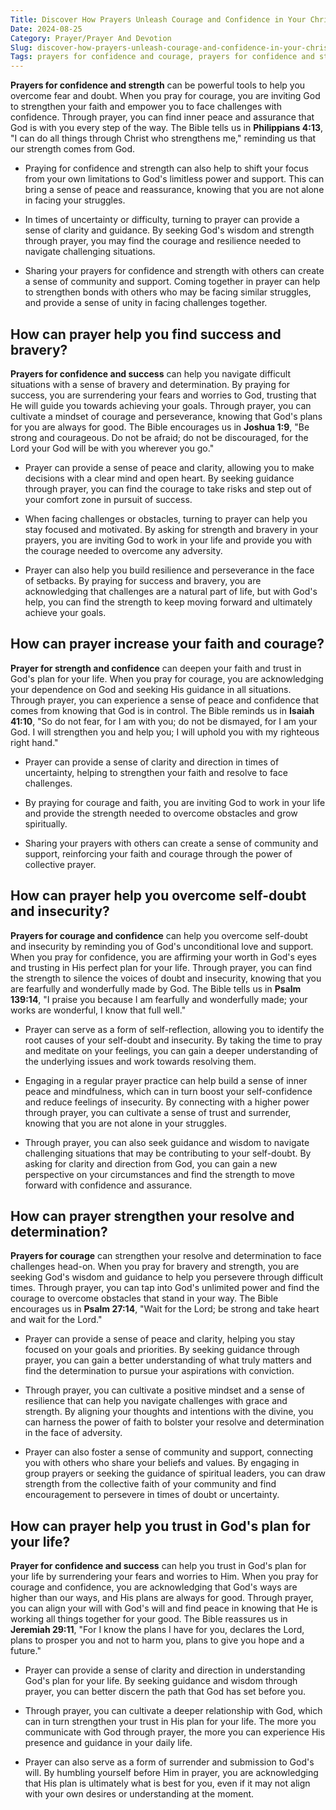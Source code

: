 ```yaml
---
Title: Discover How Prayers Unleash Courage and Confidence in Your Christian Journey
Date: 2024-08-25
Category: Prayer/Prayer And Devotion
Slug: discover-how-prayers-unleash-courage-and-confidence-in-your-christian-journey
Tags: prayers for confidence and courage, prayers for confidence and strength, prayer for strength and confidence, prayers for courage, prayer for confidence and success, prayer for courage and confidence, prayer for courage, prayer for bravery and strength, prayer, prayer and devotion
---
```

**Prayers for confidence and strength** can be powerful tools to help you overcome fear and doubt. When you pray for courage, you are inviting God to strengthen your faith and empower you to face challenges with confidence. Through prayer, you can find inner peace and assurance that God is with you every step of the way. The Bible tells us in **Philippians 4:13**, "I can do all things through Christ who strengthens me," reminding us that our strength comes from God.

- Praying for confidence and strength can also help to shift your focus from your own limitations to God's limitless power and support. This can bring a sense of peace and reassurance, knowing that you are not alone in facing your struggles.
  
- In times of uncertainty or difficulty, turning to prayer can provide a sense of clarity and guidance. By seeking God's wisdom and strength through prayer, you may find the courage and resilience needed to navigate challenging situations.
  
- Sharing your prayers for confidence and strength with others can create a sense of community and support. Coming together in prayer can help to strengthen bonds with others who may be facing similar struggles, and provide a sense of unity in facing challenges together.


## How can prayer help you find success and bravery?

**Prayers for confidence and success** can help you navigate difficult situations with a sense of bravery and determination. By praying for success, you are surrendering your fears and worries to God, trusting that He will guide you towards achieving your goals. Through prayer, you can cultivate a mindset of courage and perseverance, knowing that God's plans for you are always for good. The Bible encourages us in **Joshua 1:9**, "Be strong and courageous. Do not be afraid; do not be discouraged, for the Lord your God will be with you wherever you go."

- Prayer can provide a sense of peace and clarity, allowing you to make decisions with a clear mind and open heart. By seeking guidance through prayer, you can find the courage to take risks and step out of your comfort zone in pursuit of success.
  
- When facing challenges or obstacles, turning to prayer can help you stay focused and motivated. By asking for strength and bravery in your prayers, you are inviting God to work in your life and provide you with the courage needed to overcome any adversity.
  
- Prayer can also help you build resilience and perseverance in the face of setbacks. By praying for success and bravery, you are acknowledging that challenges are a natural part of life, but with God's help, you can find the strength to keep moving forward and ultimately achieve your goals.


## How can prayer increase your faith and courage?

**Prayer for strength and confidence** can deepen your faith and trust in God's plan for your life. When you pray for courage, you are acknowledging your dependence on God and seeking His guidance in all situations. Through prayer, you can experience a sense of peace and confidence that comes from knowing that God is in control. The Bible reminds us in **Isaiah 41:10**, "So do not fear, for I am with you; do not be dismayed, for I am your God. I will strengthen you and help you; I will uphold you with my righteous right hand."

- Prayer can provide a sense of clarity and direction in times of uncertainty, helping to strengthen your faith and resolve to face challenges.
  
- By praying for courage and faith, you are inviting God to work in your life and provide the strength needed to overcome obstacles and grow spiritually.
  
- Sharing your prayers with others can create a sense of community and support, reinforcing your faith and courage through the power of collective prayer.


## How can prayer help you overcome self-doubt and insecurity?

**Prayers for courage and confidence** can help you overcome self-doubt and insecurity by reminding you of God's unconditional love and support. When you pray for confidence, you are affirming your worth in God's eyes and trusting in His perfect plan for your life. Through prayer, you can find the strength to silence the voices of doubt and insecurity, knowing that you are fearfully and wonderfully made by God. The Bible tells us in **Psalm 139:14**, "I praise you because I am fearfully and wonderfully made; your works are wonderful, I know that full well."

- Prayer can serve as a form of self-reflection, allowing you to identify the root causes of your self-doubt and insecurity. By taking the time to pray and meditate on your feelings, you can gain a deeper understanding of the underlying issues and work towards resolving them.

- Engaging in a regular prayer practice can help build a sense of inner peace and mindfulness, which can in turn boost your self-confidence and reduce feelings of insecurity. By connecting with a higher power through prayer, you can cultivate a sense of trust and surrender, knowing that you are not alone in your struggles.

- Through prayer, you can also seek guidance and wisdom to navigate challenging situations that may be contributing to your self-doubt. By asking for clarity and direction from God, you can gain a new perspective on your circumstances and find the strength to move forward with confidence and assurance.


## How can prayer strengthen your resolve and determination?

**Prayers for courage** can strengthen your resolve and determination to face challenges head-on. When you pray for bravery and strength, you are seeking God's wisdom and guidance to help you persevere through difficult times. Through prayer, you can tap into God's unlimited power and find the courage to overcome obstacles that stand in your way. The Bible encourages us in **Psalm 27:14**, "Wait for the Lord; be strong and take heart and wait for the Lord."

- Prayer can provide a sense of peace and clarity, helping you stay focused on your goals and priorities. By seeking guidance through prayer, you can gain a better understanding of what truly matters and find the determination to pursue your aspirations with conviction.
  
- Through prayer, you can cultivate a positive mindset and a sense of resilience that can help you navigate challenges with grace and strength. By aligning your thoughts and intentions with the divine, you can harness the power of faith to bolster your resolve and determination in the face of adversity.

- Prayer can also foster a sense of community and support, connecting you with others who share your beliefs and values. By engaging in group prayers or seeking the guidance of spiritual leaders, you can draw strength from the collective faith of your community and find encouragement to persevere in times of doubt or uncertainty.


## How can prayer help you trust in God's plan for your life?

**Prayer for confidence and success** can help you trust in God's plan for your life by surrendering your fears and worries to Him. When you pray for courage and confidence, you are acknowledging that God's ways are higher than our ways, and His plans are always for good. Through prayer, you can align your will with God's will and find peace in knowing that He is working all things together for your good. The Bible reassures us in **Jeremiah 29:11**, "For I know the plans I have for you, declares the Lord, plans to prosper you and not to harm you, plans to give you hope and a future."

- Prayer can provide a sense of clarity and direction in understanding God's plan for your life. By seeking guidance and wisdom through prayer, you can better discern the path that God has set before you.
  
- Through prayer, you can cultivate a deeper relationship with God, which can in turn strengthen your trust in His plan for your life. The more you communicate with God through prayer, the more you can experience His presence and guidance in your daily life.
  
- Prayer can also serve as a form of surrender and submission to God's will. By humbling yourself before Him in prayer, you are acknowledging that His plan is ultimately what is best for you, even if it may not align with your own desires or understanding at the moment.
